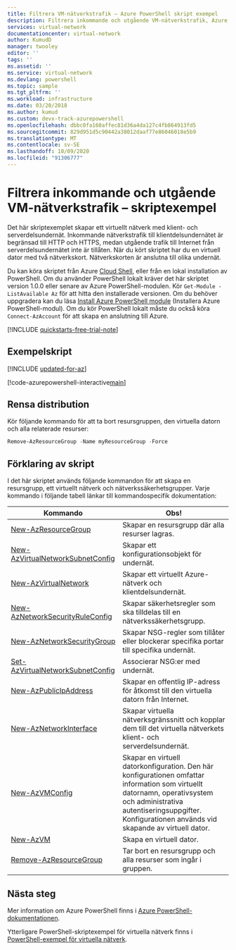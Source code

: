 ```yaml
---
title: Filtrera VM-nätverkstrafik – Azure PowerShell skript exempel
description: Filtrera inkommande och utgående VM-nätverkstrafik, Azure PowerShell skript exempel.
services: virtual-network
documentationcenter: virtual-network
author: KumudD
manager: twooley
editor: ''
tags: ''
ms.assetid: ''
ms.service: virtual-network
ms.devlang: powershell
ms.topic: sample
ms.tgt_pltfrm: ''
ms.workload: infrastructure
ms.date: 03/20/2018
ms.author: kumud
ms.custom: devx-track-azurepowershell
ms.openlocfilehash: dbbc0fa160affec81d36a4da127c4fb864913fd5
ms.sourcegitcommit: 829d951d5c90442a38012daaf77e86046018e5b9
ms.translationtype: MT
ms.contentlocale: sv-SE
ms.lasthandoff: 10/09/2020
ms.locfileid: "91306777"
---
```

# <a name="filter-inbound-and-outbound-vm-network-traffic-script-sample"></a>Filtrera inkommande och utgående VM-nätverkstrafik – skriptexempel

Det här skriptexemplet skapar ett virtuellt nätverk med klient- och serverdelsundernät. Inkommande nätverkstrafik till klientdelsundernätet är begränsad till HTTP och HTTPS, medan utgående trafik till Internet från serverdelsundernätet inte är tillåten. När du kört skriptet har du en virtuell dator med två nätverkskort. Nätverkskorten är anslutna till olika undernät.

Du kan köra skriptet från Azure [Cloud Shell](https://shell.azure.com/powershell), eller från en lokal installation av PowerShell. Om du använder PowerShell lokalt kräver det här skriptet version 1.0.0 eller senare av Azure PowerShell-modulen. Kör `Get-Module -ListAvailable Az` för att hitta den installerade versionen. Om du behöver uppgradera kan du läsa [Install Azure PowerShell module](/powershell/azure/install-az-ps) (Installera Azure PowerShell-modul). Om du kör PowerShell lokalt måste du också köra `Connect-AzAccount` för att skapa en anslutning till Azure.

[!INCLUDE [quickstarts-free-trial-note](../../../includes/quickstarts-free-trial-note.md)]

## <a name="sample-script"></a>Exempelskript

[!INCLUDE [updated-for-az](../../../includes/updated-for-az.md)]

[!code-azurepowershell-interactive[main](../../../powershell_scripts/virtual-network/filter-network-traffic/filter-network-traffic.ps1  "Filter VM network traffic")]

## <a name="clean-up-deployment"></a>Rensa distribution 

Kör följande kommando för att ta bort resursgruppen, den virtuella datorn och alla relaterade resurser:

```powershell
Remove-AzResourceGroup -Name myResourceGroup -Force
```

## <a name="script-explanation"></a>Förklaring av skript

I det här skriptet används följande kommandon för att skapa en resursgrupp, ett virtuellt nätverk och nätverkssäkerhetsgrupper. Varje kommando i följande tabell länkar till kommandospecifik dokumentation:

| Kommando | Obs! |
|---|---|
| [New-AzResourceGroup](/powershell/module/az.resources/new-azresourcegroup) | Skapar en resursgrupp där alla resurser lagras. |
| [New-AzVirtualNetworkSubnetConfig](/powershell/module/az.network/new-azvirtualnetworksubnetconfig) | Skapar ett konfigurationsobjekt för undernät. |
| [New-AzVirtualNetwork](/powershell/module/az.network/new-azvirtualnetwork) | Skapar ett virtuellt Azure-nätverk och klientdelsundernät. |
| [New-AzNetworkSecurityRuleConfig](/powershell/module/az.network/new-aznetworksecurityruleconfig) | Skapar säkerhetsregler som ska tilldelas till en nätverkssäkerhetsgrupp. |
| [New-AzNetworkSecurityGroup](/powershell/module/az.network/new-aznetworksecuritygroup) |Skapar NSG-regler som tillåter eller blockerar specifika portar till specifika undernät. |
| [Set-AzVirtualNetworkSubnetConfig](/powershell/module/az.network/set-azvirtualnetworksubnetconfig) | Associerar NSG:er med undernät. |
| [New-AzPublicIpAddress](/powershell/module/az.network/new-azpublicipaddress) | Skapar en offentlig IP-adress för åtkomst till den virtuella datorn från Internet. |
| [New-AzNetworkInterface](/powershell/module/az.network/new-aznetworkinterface) | Skapar virtuella nätverksgränssnitt och kopplar dem till det virtuella nätverkets klient- och serverdelsundernät. |
| [New-AzVMConfig](/powershell/module/az.compute/new-azvmconfig) | Skapar en virtuell datorkonfiguration. Den här konfigurationen omfattar information som virtuellt datornamn, operativsystem och administrativa autentiseringsuppgifter. Konfigurationen används vid skapande av virtuell dator. |
| [New-AzVM](/powershell/module/az.compute/new-azvm) | Skapa en virtuell dator. |
|[Remove-AzResourceGroup](/powershell/module/az.resources/remove-azresourcegroup) | Tar bort en resursgrupp och alla resurser som ingår i gruppen. |

## <a name="next-steps"></a>Nästa steg

Mer information om Azure PowerShell finns i [Azure PowerShell-dokumentationen](/powershell/azure/).

Ytterligare PowerShell-skriptexempel för virtuella nätverk finns i [PowerShell-exempel för virtuella nätverk](../powershell-samples.md).
